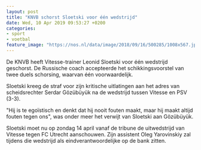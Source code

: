 ```yaml
---
layout: post
title: "KNVB schorst Sloetski voor één wedstrijd"
date: Wed, 10 Apr 2019 09:53:27 +0200
categories: 
- sport 
- voetbal 
feature_image: "https://nos.nl/data/image/2018/09/16/500285/1008x567.jpg"
---
```


<p>De KNVB heeft Vitesse-trainer Leonid Sloetski voor één wedstrijd geschorst. De Russische coach accepteerde het schikkingsvoorstel van twee duels schorsing, waarvan één voorwaardelijk.</p>
<p>Sloetski kreeg de straf voor zijn kritische uitlatingen aan het adres van scheidsrechter Serdar Gözübüyük na de wedstrijd tussen Vitesse en PSV (3-3).</p>
<p>"Hij is te egoïstisch en denkt dat hij nooit fouten maakt, maar hij maakt altijd fouten tegen ons", was onder meer het verwijt van Sloetski aan Gözübüyük.</p>
<p>Sloetski moet nu op zondag 14 april vanaf de tribune de uitwedstrijd van Vitesse tegen FC Utrecht aanschouwen. Zijn assistent Oleg Yarovinskiy zal tijdens die wedstrijd als eindverantwoordelijke op de bank zitten.</p>
